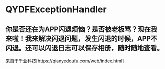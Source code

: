 # QYDFExceptionHandler
你是否还在为APP闪退烦恼？是否被老板骂？现在我来啦！我来解决闪退问题，发生闪退的时候，APP不闪退。还可以闪退日志可以保存相册，随时随地查看。
---
来自于千业科技[https://qianyedoufu.com/web/index.html]
